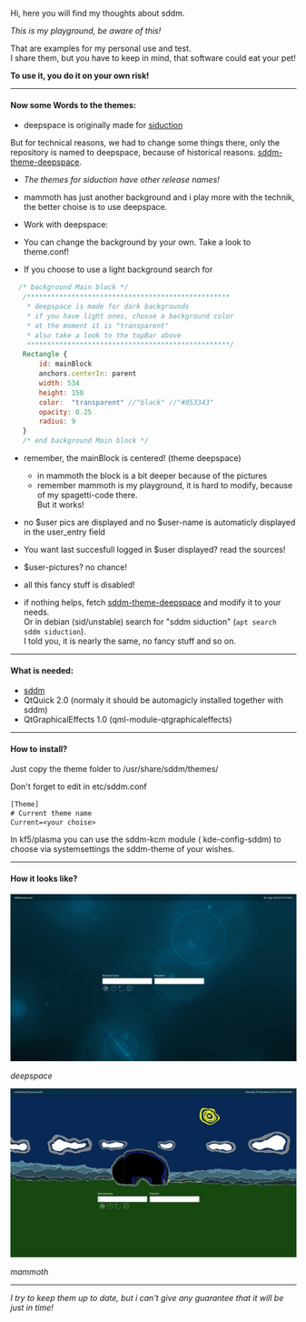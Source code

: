 Hi, here you will find my thoughts about sddm.

_This is my playground, be aware of this!_

That are examples for my personal use and test.  
I share them, but you have to keep in mind, that software could eat your pet!

__To use it, you do it on your own risk!__

---

#### Now some Words to the themes:

- deepspace is originally made for [siduction](https://siduction.org "siduction homepage")

 But for technical reasons, we had to change some things there, only the repository is named to deepspace, because of historical reasons.
 [sddm-theme-deepspace](https://github.com/siduction/sddm-theme-deepspace "the side on github").

 - _The themes for siduction have other release names!_

- mammoth has just another background and i play more with the technik,  
  the better choise is to use deepspace.
- Work with deepspace:
 - You can change the background by your own. Take a look to theme.conf!
 - If you choose to use a light background search for
 
 ```qml
   /* background Main block */    
    /************************************************** 
     * deepspace is made for dark backgrounds
     * if you have light ones, choose a background color
     * at the moment it is "transparent"
     * also take a look to the topBar above
     **************************************************/ 
    Rectangle {
        id: mainBlock
        anchors.centerIn: parent
        width: 534
        height: 150
        color:  "transparent" //"black" //"#053343"
        opacity: 0.25
        radius: 9
    }
    /* end background Main block */
```
 - remember, the mainBlock is centered! (theme deepspace) 
    - in mammoth the block is a bit deeper because of the pictures
    - remember mammoth is my playground, it is hard to modify, because of my spagetti-code there.  
      But it works!
 

- no $user pics are displayed and no $user-name is automaticly displayed in the user_entry field  
 - You want last succesfull logged in $user displayed? read the sources!
 - $user-pictures? no chance!
 
- all this fancy stuff is disabled!
- if nothing helps, fetch 
[sddm-theme-deepspace](https://github.com/siduction/sddm-theme-deepspace "the side on github")
and modify it to your needs.  
Or in debian (sid/unstable) search for "sddm siduction" (`apt search sddm siduction`).  
I told you, it is nearly the same, no fancy stuff and so on.

---

#### What is needed:
- [sddm](https://github.com/sddm/sddm "sddm")
- QtQuick 2.0 (normaly it should be automagicly installed together with sddm)
- QtGraphicalEffects 1.0 (qml-module-qtgraphicaleffects)

---

#### How to install?

 Just copy the theme folder to /usr/share/sddm/themes/
 
 Don't forget to edit in etc/sddm.conf

 ```
 [Theme]
 # Current theme name
 Current=<your choise>
```
In kf5/plasma you can use the sddm-kcm module ( kde-config-sddm) to choose via systemsettings the sddm-theme of your wishes.
 
---
 
#### How it looks like?

![alt deepspace-preview](https://github.com/hhl/hhl/blob/master/sddm-themes-hhl/deepspace/images/preview.jpg "sddm-theme-deepspace preview")

_deepspace_


![sample mammoth-preview](https://github.com/hhl/hhl/blob/master/sddm-themes-hhl/mammoth/images/preview.jpg "sddm-theme-mammoth preview")

_mammoth_

---
 
_I try to keep them up to date, but i can't give any guarantee that it will be just in time!_
